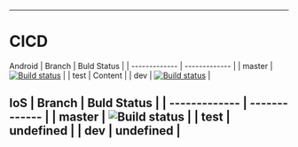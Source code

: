 -------
# CICD
Android 
| Branch  | Buld Status |
| ------------- | ------------- |
| master  | [![Build status](https://build.appcenter.ms/v0.1/apps/a1c3bec3-b05d-4539-b1bd-072df60a147c/branches/master/badge)](https://appcenter.ms)  |
| test  | Content  |
| dev  | [![Build status](https://build.appcenter.ms/v0.1/apps/a1c3bec3-b05d-4539-b1bd-072df60a147c/branches/dev/badge)](https://appcenter.ms)  |

IoS 
| Branch  | Buld Status |
| ------------- | ------------- |
| master  | ![Build status](https://build.appcenter.ms/v0.1/apps/4f8f402c-a451-488b-896f-0d2d6a407eb8/branches/dev/badge)  |
| test  | undefined  |
| dev  | undefined |
-------
